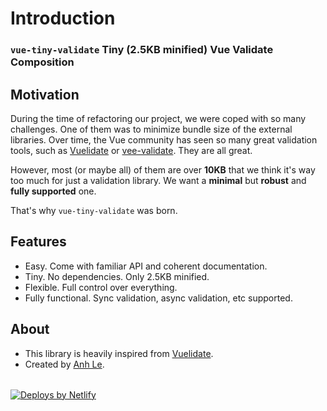 # Introduction

### `vue-tiny-validate` Tiny (2.5KB minified) Vue Validate Composition

## Motivation

During the time of refactoring our project, we were coped with so many challenges. One of them was to minimize bundle
size of the external libraries. Over time, the Vue community has seen so many great validation tools, such as
[Vuelidate](https://github.com/vuelidate/vuelidate) or [vee-validate](https://github.com/logaretm/vee-validate). They
are all great.

However, most (or maybe all) of them are over **10KB** that we think it's way too much for just a validation library.
We want a **minimal** but **robust** and **fully supported** one.

That's why `vue-tiny-validate` was born.

## Features

- Easy. Come with familiar API and coherent documentation.
- Tiny. No dependencies. Only 2.5KB minified.
- Flexible. Full control over everything.
- Fully functional. Sync validation, async validation, etc supported.

## About

- This library is heavily inspired from [Vuelidate](https://github.com/vuelidate/vuelidate).
- Created by [Anh Le](https://github.com/culee).

<a href="https://www.netlify.com" style="margin-top: 2rem; display: block;">
  <img src="https://www.netlify.com/img/global/badges/netlify-color-accent.svg" alt="Deploys by Netlify" />
</a>
